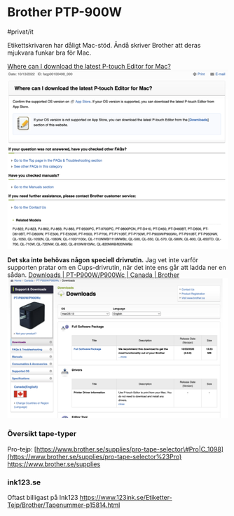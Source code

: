 # Brother PTP-900W
#privat/it

Etikettskrivaren har dåligt Mac-stöd. Ändå skriver Brother att deras mjukvara funkar bra för Mac.

[Where can I download the latest P-touch Editor for Mac?](https://support.brother.com/g/b/faqend.aspx?c=ca&lang=en&prod=p900weus&faqid=faqp00100498_000)
![](Brother%20PTP-900W/image.png)

**Det ska inte behövas någon speciell drivrutin.** Jag vet inte varför supporten pratar om en Cups-drivrutin, när det inte ens går att ladda ner en sådan.
[Downloads | PT-P900W/P900Wc | Canada | Brother](https://support.brother.com/g/b/downloadlist.aspx?c=ca&lang=en&prod=p900weus&os=10078)
![](Brother%20PTP-900W/image%202.png)

### Översikt tape-typer
Pro-tejp: [https://www.brother.se/supplies/pro-tape-selector\#Pro|C_1098](https://www.brother.se/supplies/pro-tape-selector%23Pro)
https://www.brother.se/supplies

### ink123.se
Oftast billigast på Ink123
https://www.123ink.se/Etiketter-Tejp/Brother/Tapenummer-p15814.html
